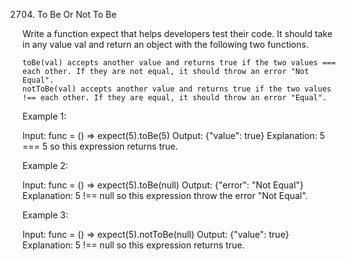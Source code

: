 2704. To Be Or Not To Be

Write a function expect that helps developers test their code. It should take in any value val and return an object with the following two functions.

    toBe(val) accepts another value and returns true if the two values === each other. If they are not equal, it should throw an error "Not Equal".
    notToBe(val) accepts another value and returns true if the two values !== each other. If they are equal, it should throw an error "Equal".

 

Example 1:

Input: func = () => expect(5).toBe(5)
Output: {"value": true}
Explanation: 5 === 5 so this expression returns true.

Example 2:

Input: func = () => expect(5).toBe(null)
Output: {"error": "Not Equal"}
Explanation: 5 !== null so this expression throw the error "Not Equal".

Example 3:

Input: func = () => expect(5).notToBe(null)
Output: {"value": true}
Explanation: 5 !== null so this expression returns true.

